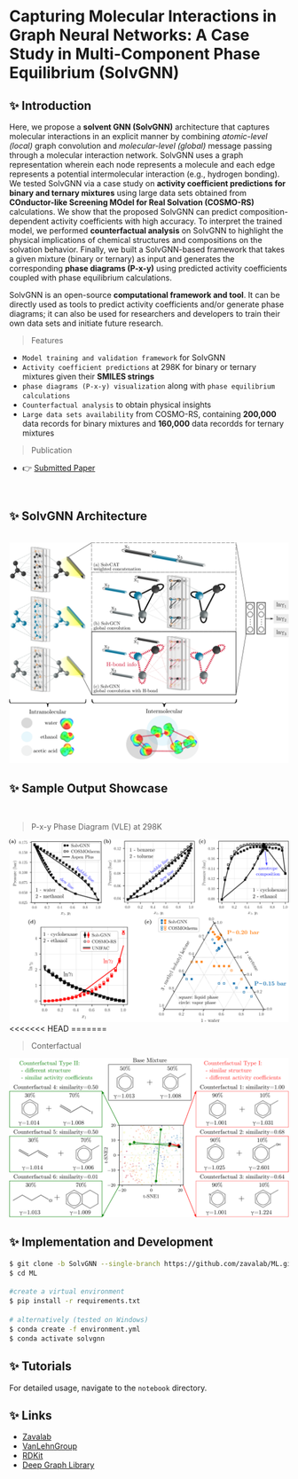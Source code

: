 # Capturing Molecular Interactions in Graph Neural Networks: A Case Study in Multi-Component Phase Equilibrium (SolvGNN)

## ✨ Introduction

Here, we propose a **solvent GNN (SolvGNN)** architecture that captures molecular interactions in an explicit manner by combining *atomic-level (local)* graph convolution and *molecular-level (global)* message passing through a molecular interaction network. SolvGNN uses a graph representation wherein each node represents a molecule and each edge represents a potential intermolecular interaction (e.g., hydrogen bonding). We tested SolvGNN via a case study on **activity coefficient predictions for binary and ternary mixtures** using large data sets obtained from **COnductor-like Screening MOdel for Real Solvation (COSMO-RS)** calculations. We show that the proposed SolvGNN can predict composition-dependent activity coefficients with high accuracy. To interpret the trained model, we performed **counterfactual analysis** on SolvGNN to highlight the physical implications of chemical structures and compositions on the solvation behavior. Finally, we built a SolvGNN-based framework that takes a given mixture (binary or ternary) as input and generates the corresponding **phase diagrams (P-x-y)** using predicted activity coefficients coupled with phase equilibrium calculations.

SolvGNN is an open-source **computational framework and tool**. It can be directly used as tools to predict activity coefficients and/or generate phase diagrams; it can also be used for researchers and developers to train their own data sets and initiate future research.
<br />

> Features

- `Model training and validation framework` for SolvGNN
- `Activity coefficient predictions` at 298K for binary or ternary mixtures given their **SMILES strings**
- `phase diagrams (P-x-y) visualization` along with `phase equilibrium calculations`
- `Counterfactual analysis` to obtain physical insights
- `Large data sets availability` from COSMO-RS, containing **200,000** data records for binary mixtures and **160,000** data recordds for ternary mixtures

> Publication

- 👉 [Submitted Paper](https://doi.org/10.26434/chemrxiv-2022-3tq4c)

<br />

## ✨ SolvGNN Architecture

<br />
<img src="./figure/readme_SolvGNN_architecture_v1_1_small.png" />
<br />

## ✨ Sample Output Showcase

<br />

> P-x-y Phase Diagram (VLE) at 298K

<img src="./figure/readme_pxy_binary_v1_1.png" />
<<<<<<< HEAD
=======

> Conterfactual

<img src="./figure/readme_counterfactual_v1_1_small.png" />

<br />

## ✨ Implementation and Development

```bash
$ git clone -b SolvGNN --single-branch https://github.com/zavalab/ML.git
$ cd ML

#create a virtual environment
$ pip install -r requirements.txt

# alternatively (tested on Windows)
$ conda create -f environment.yml
$ conda activate solvgnn
```

## ✨ Tutorials

For detailed usage, navigate to the `notebook` directory.


## ✨ Links

- [Zavalab](https://zavalab.engr.wisc.edu/)
- [VanLehnGroup](https://vanlehngroup.che.wisc.edu/)
- [RDKit](https://github.com/rdkit/rdkit)
- [Deep Graph Library](https://www.dgl.ai/)

<br />

